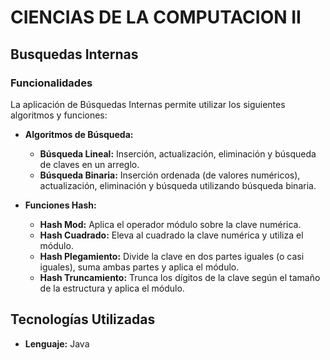 # CIENCIAS DE LA COMPUTACION II

## Busquedas Internas

### Funcionalidades

La aplicación de Búsquedas Internas permite utilizar los siguientes algoritmos y funciones:

- **Algoritmos de Búsqueda:**
  - **Búsqueda Lineal:** Inserción, actualización, eliminación y búsqueda de claves en un arreglo.
  - **Búsqueda Binaria:** Inserción ordenada (de valores numéricos), actualización, eliminación y búsqueda utilizando búsqueda binaria.

- **Funciones Hash:**
  - **Hash Mod:** Aplica el operador módulo sobre la clave numérica.
  - **Hash Cuadrado:** Eleva al cuadrado la clave numérica y utiliza el módulo.
  - **Hash Plegamiento:** Divide la clave en dos partes iguales (o casi iguales), suma ambas partes y aplica el módulo.
  - **Hash Truncamiento:** Trunca los dígitos de la clave según el tamaño de la estructura y aplica el módulo.


## Tecnologías Utilizadas

- **Lenguaje:** Java